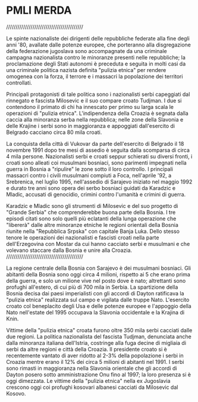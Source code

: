 # PMLI MERDA
/////////////////////////////////////////

Le spinte nazionaliste dei dirigenti delle repubbliche federate alla fine degli anni '80, avallate dalle potenze europee, che porteranno alla disgregazione della federazione jugoslava sono accompagnate da una criminale campagna nazionalista contro le minoranze presenti nelle repubbliche; la proclamazione degli Stati autonomi è preceduta e seguita in molti casi da una criminale politica nazista definita "pulizia etnica" per rendere omogenea con la forza, il terrore e i massacri la popolazione dei territori controllati.

Principali protagonisti di tale politica sono i nazionalisti serbi capeggiati dal rinnegato e fascista Milosevic e il suo compare croato Tudjman. I due si contendono il primato di chi ha innescato per primo su larga scala le operazioni di "pulizia etnica". L'indipendenza della Croazia è segnata dalla caccia alla minoranza serba nella repubblica; nelle zone della Slavonia e delle Krajine i serbi sono in maggioranza e appoggiati dall'esercito di Belgrado cacciano circa 80 mila croati. 


La conquista della città di Vukovar da parte dell'esercito di Belgrado il 18 novembre 1991 dopo tre mesi di assedio è seguita dalla scomparsa di circa 4 mila persone. Nazionalisti serbi e croati seppur schierati su diversi fronti, i croati sono alleati coi musulmani bosniaci, sono parimenti impegnati nella guerra in Bosnia a "ripulire" le zone sotto il loro controllo. I principali massacri contro i civili musulmani compiuti a Foca, nell'aprile '92, a Srebrenica, nel luglio 1995, nell'assedio di Sarajevo iniziato nel maggio 1992 e durato tre anni sono opera dei serbo bosniaci guidati da Karadzic e Mladic, accusati di genocidio, crimini contro l'umanità e crimini di guerra.

Karadzic e Mladic sono gli strumenti di Milosevic e del suo progetto di "Grande Serbia" che comprenderebbe buona parte della Bosnia. I tre episodi citati sono solo quelli più eclatanti della lunga operazione che "libererà" dalle altre minoranze etniche le regioni orientali della Bosnia riunite nella "Repubblica Srpska" con capitale Banja Luka. Dello stesso tenore le operazioni dei nazionalisti e fascisti croati nella parte dell'Erzegovina con Mostar da cui hanno cacciato serbi e musulmani e che volevano staccare dalla Bosnia e unire alla Croazia.
/////////////////////////////////////////

La regione centrale della Bosnia con Sarajevo è dei musulmani bosniaci. Gli abitanti della Bosnia sono oggi circa 4 milioni, rispetto ai 5 che erano prima della guerra, e solo un milione vive nel posto dove è nato; altrettanti sono profughi all'estero, di cui più di 700 mila in Serbia. La spartizione della Bosnia decisa dai paesi imperialisti con gli accordi di Dayton ratificava la "pulizia etnica" realizzata sul campo e vigilata dalle truppe Nato. L'esercito croato col beneplacito degli Usa e delle potenze europee e l'appoggio della Nato nell'estate del 1995 occupava la Slavonia occidentale e la Krajina di Knin.

Vittime della "pulizia etnica" croata furono oltre 350 mila serbi cacciati dalle due regioni. La politica nazionalista del fascista Tudjman, denunciata anche dalla minoranza italiana dell'Istria, costringe alla fuga decine di migliaia di serbi da altre regioni e città della Croazia. Il presidente croato si è recentemente vantato di aver ridotto al 2-3% della popolazione i serbi in Croazia mentre erano il 12% dei circa 5 milioni di abitanti nel 1991. I serbi sono rimasti in maggioranza nella Slavonia orientale che gli accordi di Dayton posero sotto amministrazione Onu fino al 1997; la loro presenza si è oggi dimezzata. Le vittime della "pulizia etnica" nella ex Jugoslavia crescono oggi coi profughi kosovari albanesi cacciati da Milosevic dal Kosovo.
